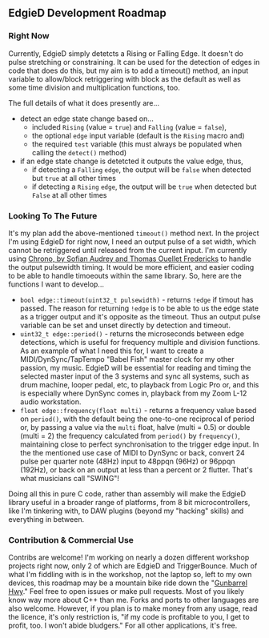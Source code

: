 ## EdgieD Development Roadmap

### Right Now

Currently, EdgieD simply detetcts a Rising or Falling Edge. It doesn't do pulse stretching or constraining. It can be used for the detection of edges in code that does do this, but my aim is to add a timeout() method, an input variable to allow/block retriggering with block as the default as well as some time division and multiplication functions, too.

The full details of what it does presently are...
  * detect an edge state change based on...
    * included ```Rising``` (value = ```true```) and ```Falling``` (value = ```false```),
    * the optional ```edge``` input variable (default is the ```Rising``` macro and)
    * the required ```test``` variable (this must always be populated when calling the ```detect()``` method)
  * if an edge state change is detetcted it outputs the value edge, thus, 
    * if detecting a ```Falling``` ```edge```, the output will be ```false``` when detected but ```true``` at all other times
    * if detecting a ```Rising``` ```edge```, the output will be ```true``` when detected but ```False``` at all other times

### Looking To The Future

It's my plan add the above-mentioned ```timeout()``` method next. In the project I'm using EdgieD for right now, I need an output pulse of a set width, which cannot be retriggered until released from the current input. I'm currently using [Chrono, by Sofian Audrey and Thomas Ouellet Fredericks](https://github.com/SofaPirate/Chrono) to handle the output pulsewidth timing. It would be more efficient, and easier coding to be able to handle timoeouts within the same library. So, here are the functions I want to develop...
  * ```bool edge::timeout(uint32_t pulsewidth)``` - returns ```!edge``` if timout has passed. The reason for returning ```!edge``` is to be able to us the edge state as a trigger output and it's opposite as the timeout. Thus an output pulse variable can be set and unset directly by detection and timeout.
  * ```uint32_t edge::period()``` - returns the microseconds between edge detections, which is useful for frequency multiple and division functions. As an example of what I need this for, I want to create a MIDI/DynSync/TapTempo "Babel Fish" master clock for my other passion, my music. EdgieD will be essential for reading and timing the selected master input of the 3 systems and sync all systems, such as drum machine, looper pedal, etc, to playback from Logic Pro or, and this is especially where DynSync comes in, playback from my Zoom L-12 audio workstation.
  * ```float edge::frequency(float multi)``` - returns a frequency value based on ```period()```, with the default being the one-to-one reciprocal of period or, by passing a value via the ```multi``` float, halve (multi = 0.5) or double (multi = 2) the frequency calculated from ```period()``` by ```frequency()```, maintaining close to perfect synchronisation to the trigger edge input. In the the mentioned use case of MIDI to DynSync or back, convert 24 pulse per quarter note (48Hz) input to 48ppqn (96Hz) or 96ppqn (192Hz), or back on an output at less than a percent or 2 flutter. That's what musicians call "SWING"!

  Doing all this in pure C code, rather than assembly will make the EdgieD library useful in a broader range of platforms, from 8 bit microcontrollers, like I'm tinkering with, to DAW plugins (beyond my "hacking" skills) and everything in between.

  ### Contribution & Commercial Use

  Contribs are welcome! I'm working on nearly a dozen different workshop projects right now, only 2 of which are EdgieD and TriggerBounce. Much of what I'm fiddling with is in the workshop, not the laptop so, left to my own devices, this roadmap may be a mountain bike ride down the "[Gunbarrel Hwy](https://en.wikipedia.org/wiki/Gunbarrel_Highway)." Feel free to open issues or make pull requests. Most of you likely know way more about C++ than me. Forks and ports to other languages are also welcome. However, if you plan is to make money from any usage, read the licence, it's only restriction is, "if my code is profitable to you, I get to profit, too. I won't abide bludgers." For all other applications, it's free.